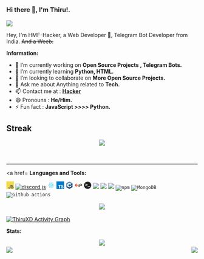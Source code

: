 
### Hi there 👋, I'm Thiru!.

<a href="https://telegram.me/HMF_OWNER_1"><img align="center" src="https://telegra.ph/file/cd369d3c5c58b482761ab.jpg"/></a>


Hey, I'm HMF-Hacker, a Web Developer 🚀, Telegram Bot Developer from India. ~~And a Weeb.~~

 **Information:**

- 🔭 I’m currently working on  **Open Source Projects , Telegram Bots.**
- 🌱 I’m currently learning  **Python, HTML.**
- 👯 I’m looking to collaborate on **More Open Source Projects.**
- 💬 Ask me about  Anything related to **Tech.**
- 📫 Contact me at :  **[Hacker](t.me/HMF_owmer_1)**
- 😄 Pronouns :  **He/Him.**
- ⚡ Fun fact : **JavaScript >>>> Python.**

## Streak
<p align="center"><img src="https://github-readme-streak-stats.herokuapp.com/?user=ThiruXD&theme=dark"/></p>

<br>

---
<a href=
**Languages and Tools:**  


<code><img height="20" src="https://raw.githubusercontent.com/github/explore/80688e429a7d4ef2fca1e82350fe8e3517d3494d/topics/javascript/javascript.png"></code>
<a href="https://discord.js.org"><img src="https://cdn.discordapp.com/attachments/740865034887888996/740865173065170994/logo-square.png" width="20" alt="discord.js" /></a>
<code><img height="20" src="https://raw.githubusercontent.com/github/explore/80688e429a7d4ef2fca1e82350fe8e3517d3494d/topics/react/react.png"></code>
<code><img height="20" src="https://raw.githubusercontent.com/github/explore/80688e429a7d4ef2fca1e82350fe8e3517d3494d/topics/typescript/typescript.png"></code>
<code><img height="20" src="https://raw.githubusercontent.com/github/explore/80688e429a7d4ef2fca1e82350fe8e3517d3494d/topics/cpp/cpp.png"></code>
<code><img height="20" src="https://raw.githubusercontent.com/github/explore/80688e429a7d4ef2fca1e82350fe8e3517d3494d/topics/git/git.png"></code>
<code><img height="20" src="https://raw.githubusercontent.com/github/explore/80688e429a7d4ef2fca1e82350fe8e3517d3494d/topics/terminal/terminal.png"></code>
<code><img height="20" src="https://img.shields.io/badge/-Nodejs-43853d?style=flat-square&logo=Node.js&logoColor=white"/></code>
<code><img height="20" src="https://img.shields.io/badge/-HTML5-E34F26?style=flat-square&logo=html5&logoColor=white" /></code>
<code><img height="20" src="https://img.shields.io/badge/-Heroku-430098?style=flat-square&logo=heroku&logoColor=white" /></code>
<code><img alt="npm" src="https://img.shields.io/badge/-NPM-CB3837?style=flat-square&logo=npm&logoColor=white" /></code>
<code><img alt="MongoDB" src="https://img.shields.io/badge/-MongoDB-13aa52?style=flat-square&logo=mongodb&logoColor=white" /></code>
<code><img alt="Github actions" src="https://img.shields.io/badge/-Github_Actions-2088FF?style=flat-square&logo=github-actions&logoColor=white" /></code>


<p align="center">
  <a href="https://github.com/ThiruXD">
    <img src="https://github-readme-streak-stats.herokuapp.com/?user=ThiruXD#version3"/>
  </a>
</p>
<a href="https://github.com/ThiruXD"><img alt="ThiruXD Activity Graph" src="https://activity-graph.herokuapp.com/graph?username=ThiruXD&bg_color=1F222E&color=F8D866&line=F85D7F&point=FFFFFF&hide_border=true" /></a>


**Stats:**  


<div align="center"><img src="https://github-profile-trophy.vercel.app/?username=ThiruXD&theme=dracula&count_private=true"></div>
<img align="left" src="https://github-readme-stats.vercel.app/api?username=ThiruXD&show_icons=true&hide_border=true&theme=tokyonight"><img align="right" src="https://github-readme-stats.vercel.app/api/top-langs/?username=ThiruXD&theme=tokyonight&hide=batchfile">
